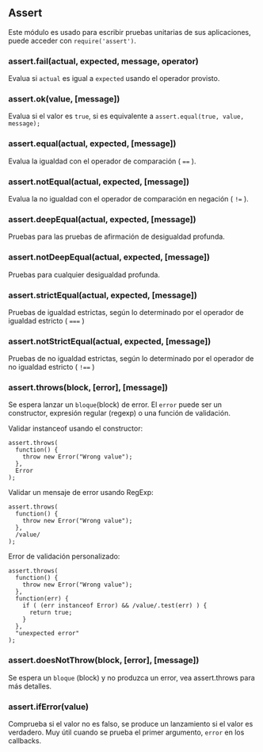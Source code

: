 ## Assert

Este módulo es usado para escribir pruebas unitarias de sus aplicaciones, puede
acceder con `require('assert')`.

### assert.fail(actual, expected, message, operator)

Evalua si `actual` es igual a `expected` usando el operador provisto.

### assert.ok(value, [message])

Evalua si el valor es `true`, si es equivalente a `assert.equal(true, value, message);`

### assert.equal(actual, expected, [message])

Evalua la igualdad con el operador de comparación ( `==` ).

### assert.notEqual(actual, expected, [message])

Evalua la no igualdad con el operador de comparación en negación ( `!=` ).

### assert.deepEqual(actual, expected, [message])

Pruebas para las pruebas de afirmación de desigualdad profunda.

### assert.notDeepEqual(actual, expected, [message])

Pruebas para cualquier desigualdad profunda.

### assert.strictEqual(actual, expected, [message])

Pruebas de igualdad estrictas, según lo determinado por el operador de igualdad estricto ( `===` )

### assert.notStrictEqual(actual, expected, [message])

Pruebas de no igualdad estrictas, según lo determinado por el operador de no igualdad estricto ( `!==` )

### assert.throws(block, [error], [message])

Se espera lanzar un `bloque`(block) de error. El `error` puede ser un constructor, expresión regular (regexp) o 
una función de validación.

Validar instanceof usando el constructor:

    assert.throws(
      function() {
        throw new Error("Wrong value");
      },
      Error
    );

Validar un mensaje de error usando RegExp:

    assert.throws(
      function() {
        throw new Error("Wrong value");
      },
      /value/
    );

Error de validación personalizado:

    assert.throws(
      function() {
        throw new Error("Wrong value");
      },
      function(err) {
        if ( (err instanceof Error) && /value/.test(err) ) {
          return true;
        }
      },
      "unexpected error"
    );

### assert.doesNotThrow(block, [error], [message])

Se espera un `bloque` (block) y no produzca un error, vea assert.throws para más detalles.

### assert.ifError(value)

Comprueba si el valor no es falso, se produce un lanzamiento si el valor es verdadero. Muy útil
cuando se prueba el primer argumento, `error` en los callbacks.
